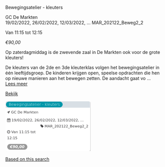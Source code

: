 Bewegingsatelier - kleuters

GC De Markten  
19/02/2022, 26/02/2022, 12/03/2022, ... MAR\_202122\_Beweg2\_2  

Van 11:15 tot 12:15

*€90,00*

  

Op zaterdagmiddag is de zwevende zaal in De Markten ook voor de grote kleuters!  
  
De kleuters van de 2de en 3de kleuterklas volgen het bewegingsatelier in één leeftijdsgroep. De kinderen krijgen open, speelse opdrachten die hen op nieuwe manieren aan het bewegen zetten. De aandacht gaat vo ...  
[Lees meer](https://tickets.vgc.be/activity/subscribe/MAR_202122_Beweg2_2)

[Bekijk](https://tickets.vgc.be/activity/subscribe/MAR_202122_Beweg2_2)

![](72128.png)

[Based on this search](https://tickets.vgc.be/activity/index?&vrijeplaatsen=1&Age%5B%5D=3%2C5&entity=244)